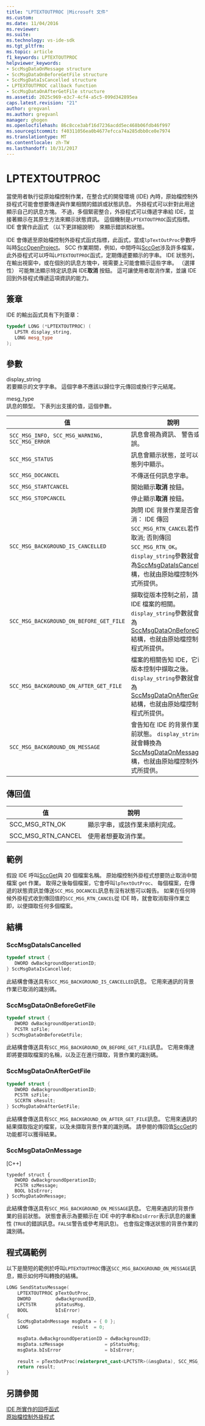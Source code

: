```yaml
---
title: "LPTEXTOUTPROC |Microsoft 文件"
ms.custom: 
ms.date: 11/04/2016
ms.reviewer: 
ms.suite: 
ms.technology: vs-ide-sdk
ms.tgt_pltfrm: 
ms.topic: article
f1_keywords: LPTEXTOUTPROC
helpviewer_keywords:
- SccMsgDataOnMessage structure
- SccMsgDataOnBeforeGetFile structure
- SccMsgDataIsCancelled structure
- LPTEXTOUTPROC callback function
- SccMsgDataOnAfterGetFile structure
ms.assetid: 2025c969-e3c7-4cf4-a5c5-099d342895ea
caps.latest.revision: "21"
author: gregvanl
ms.author: gregvanl
manager: ghogen
ms.openlocfilehash: 86c8cce3abf16d7236acdd5ec468b06fdb46f997
ms.sourcegitcommit: f40311056ea0b4677efcca74a285dbb0ce0e7974
ms.translationtype: MT
ms.contentlocale: zh-TW
ms.lasthandoff: 10/31/2017
---
```

# <a name="lptextoutproc"></a>LPTEXTOUTPROC
當使用者執行從原始檔控制作業，在整合式的開發環境 (IDE) 內時，原始檔控制外掛程式可能會想要傳達與作業相關的錯誤或狀態訊息。 外掛程式可以針對此用途顯示自己的訊息方塊。 不過，多個緊密整合，外掛程式可以傳遞字串給 IDE，並接著顯示在其原生方法來顯示狀態資訊。 這個機制是`LPTEXTOUTPROC`函式指標。 IDE 會實作此函式 （以下更詳細說明） 來顯示錯誤和狀態。  
  
 IDE 會傳遞至原始檔控制外掛程式函式指標，此函式，當成`lpTextOutProc`參數呼叫時[SccOpenProject](../extensibility/sccopenproject-function.md)。 SCC 作業期間，例如，中間呼叫[SccGet](../extensibility/sccget-function.md)涉及許多檔案，此外掛程式可以呼叫`LPTEXTOUTPROC`函式，定期傳遞要顯示的字串。 IDE 狀態列，在輸出視窗中，或在個別的訊息方塊中，視需要上可能會顯示這些字串。 （選擇性） 可能無法顯示特定訊息與 IDE**取消** 按鈕。 這可讓使用者取消作業，並讓 IDE 回到外掛程式傳遞這項資訊的能力。  
  
## <a name="signature"></a>簽章  
 IDE 的輸出函式具有下列簽章：  
  
```cpp  
typedef LONG (*LPTEXTOUTPROC) (  
   LPSTR display_string,  
   LONG mesg_type  
);  
```  
  
## <a name="parameters"></a>參數  
 display_string  
 若要顯示的文字字串。 這個字串不應該以歸位字元傳回或換行字元結尾。  
  
 mesg_type  
 訊息的類型。 下表列出支援的值，這個參數。  
  
|值|說明|  
|-----------|-----------------|  
|`SCC_MSG_INFO, SCC_MSG_WARNING, SCC_MSG_ERROR`|訊息會視為資訊、 警告或錯誤。|  
|`SCC_MSG_STATUS`|訊息會顯示狀態，並可以在狀態列中顯示。|  
|`SCC_MSG_DOCANCEL`|不傳送任何訊息字串。|  
|`SCC_MSG_STARTCANCEL`|開始顯示**取消** 按鈕。|  
|`SCC_MSG_STOPCANCEL`|停止顯示**取消** 按鈕。|  
|`SCC_MSG_BACKGROUND_IS_CANCELLED`|詢問 IDE 背景作業是否會取消： IDE 傳回`SCC_MSG_RTN_CANCEL`若作業已取消; 否則傳回`SCC_MSG_RTN_OK`。 `display_string`參數就會轉換為[SccMsgDataIsCancelled](#LinkSccMsgDataIsCancelled)結構，也就由原始檔控制外掛程式所提供。|  
|`SCC_MSG_BACKGROUND_ON_BEFORE_GET_FILE`|擷取從版本控制之前，請告知 IDE 檔案的相關。 `display_string`參數就會轉換為[SccMsgDataOnBeforeGetFile](#LinkSccMsgDataOnBeforeGetFile)結構，也就由原始檔控制外掛程式所提供。|  
|`SCC_MSG_BACKGROUND_ON_AFTER_GET_FILE`|檔案的相關告知 IDE，它已從版本控制中擷取之後。 `display_string`參數就會轉換為[SccMsgDataOnAfterGetFile](#LinkSccMsgDataOnAfterGetFile)結構，也就由原始檔控制外掛程式所提供。|  
|`SCC_MSG_BACKGROUND_ON_MESSAGE`|會告知在 IDE 的背景作業的目前狀態。 `display_string`參數就會轉換為[SccMsgDataOnMessage](#LinkSccMsgDataOnMessage)結構，也就由原始檔控制外掛程式所提供。|  
  
## <a name="return-value"></a>傳回值  
  
|值|說明|  
|-----------|-----------------|  
|SCC_MSG_RTN_OK|顯示字串，或該作業未順利完成。|  
|SCC_MSG_RTN_CANCEL|使用者想要取消作業。|  
  
## <a name="example"></a>範例  
 假設 IDE 呼叫[SccGet](../extensibility/sccget-function.md)與 20 個檔案名稱。 原始檔控制外掛程式想要防止取消中間檔案 get 作業。 取得之後每個檔案，它會呼叫`lpTextOutProc`、 每個檔案，在傳遞的狀態資訊並傳送`SCC_MSG_DOCANCEL`訊息有沒有狀態可以報告。 如果在任何時候外掛程式收到傳回值的`SCC_MSG_RTN_CANCEL`從 IDE 時，就會取消取得作業立即，以便擷取任何多個檔案。  
  
## <a name="structures"></a>結構  
  
###  <a name="LinkSccMsgDataIsCancelled"></a>SccMsgDataIsCancelled  
  
```cpp  
typedef struct {  
   DWORD dwBackgroundOperationID;  
} SccMsgDataIsCancelled;  
```  
  
 此結構會傳送具有`SCC_MSG_BACKGROUND_IS_CANCELLED`訊息。 它用來通訊的背景作業已取消的識別碼。  
  
###  <a name="LinkSccMsgDataOnBeforeGetFile"></a>SccMsgDataOnBeforeGetFile  
  
```cpp  
typedef struct {  
   DWORD dwBackgroundOperationID;  
   PCSTR szFile;  
} SccMsgDataOnBeforeGetFile;  
```  
  
 此結構會傳送具有`SCC_MSG_BACKGROUND_ON_BEFORE_GET_FILE`訊息。 它用來傳達即將要擷取檔案的名稱，以及正在進行擷取，背景作業的識別碼。  
  
###  <a name="LinkSccMsgDataOnAfterGetFile"></a>SccMsgDataOnAfterGetFile  
  
```cpp  
typedef struct {  
   DWORD dwBackgroundOperationID;  
   PCSTR szFile;  
   SCCRTN sResult;  
} SccMsgDataOnAfterGetFile;  
```  
  
 此結構會傳送具有`SCC_MSG_BACKGROUND_ON_AFTER_GET_FILE`訊息。 它用來通訊的結果擷取指定的檔案，以及未擷取背景作業的識別碼。 請參閱的傳回值[SccGet](../extensibility/sccget-function.md)的功能都可以獲得結果。  
  
###  <a name="LinkSccMsgDataOnMessage"></a>SccMsgDataOnMessage  
 [C++]  
  
```  
typedef struct {  
   DWORD dwBackgroundOperationID;  
   PCSTR szMessage;  
   BOOL bIsError;  
} SccMsgDataOnMessage;  
```  
  
 此結構會傳送具有`SCC_MSG_BACKGROUND_ON_MESSAGE`訊息。 它用來通訊的背景作業的目前狀態。 狀態會表示為要顯示在 IDE 中的字串和`bIsError`表示訊息的嚴重性 (`TRUE`的錯誤訊息。`FALSE`警告或參考用訊息)。 也會指定傳送狀態的背景作業的識別碼。  
  
## <a name="code-example"></a>程式碼範例  
 以下是簡短的範例於呼叫`LPTEXTOUTPROC`傳送`SCC_MSG_BACKGROUND_ON_MESSAGE`訊息，顯示如何呼叫轉換的結構。  
  
```cpp  
LONG SendStatusMessage(  
    LPTEXTOUTPROC pTextOutProc,  
    DWORD         dwBackgroundID,  
    LPCTSTR       pStatusMsg,  
    BOOL          bIsError)  
{  
    SccMsgDataOnMessage msgData = { 0 };  
    LONG                result  = 0;  
  
    msgData.dwBackgroundOperationID = dwBackgroundID;  
    msgData.szMessage               = pStatusMsg;  
    msgData.bIsError                = bIsError;  
  
    result = pTextOutProc(reinterpret_cast<LPCTSTR>(&msgData), SCC_MSG_BACKGROUND_ON_MESSAGE);  
    return result;  
}  
```  
  
## <a name="see-also"></a>另請參閱  
 [IDE 所實作的回呼函式](../extensibility/callback-functions-implemented-by-the-ide.md)   
 [原始檔控制外掛程式](../extensibility/source-control-plug-ins.md)